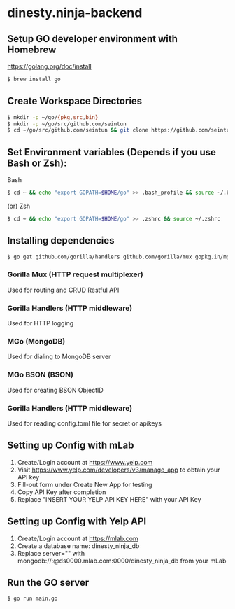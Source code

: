 # dinesty.ninja-backend

## Setup GO developer environment with Homebrew
https://golang.org/doc/install

```sh
$ brew install go
```

## Create Workspace Directories

```sh
$ mkdir -p ~/go/{pkg,src,bin}
$ mkdir -p ~/go/src/github.com/seintun
$ cd ~/go/src/github.com/seintun && git clone https://github.com/seintun/dinesty.ninja-backend.git
```

## Set Environment variables (Depends if you use Bash or Zsh):

Bash
```sh
$ cd ~ && echo "export GOPATH=$HOME/go" >> .bash_profile && source ~/.bash_profile
```
(or)
Zsh
```sh
$ cd ~ && echo "export GOPATH=$HOME/go" >> .zshrc && source ~/.zshrc
```

## Installing dependencies
```sh
$ go get github.com/gorilla/handlers github.com/gorilla/mux gopkg.in/mgo.v2 gopkg.in/mgo.v2/bson github.com/BurntSushi/toml
```
### Gorilla Mux (HTTP request multiplexer)
Used for routing and CRUD Restful API
### Gorilla Handlers (HTTP middleware)
Used for HTTP logging
### MGo (MongoDB)
Used for dialing to MongoDB server
### MGo BSON (BSON)
Used for creating BSON ObjectID
### Gorilla Handlers (HTTP middleware)
Used for reading config.toml file for secret or apikeys

## Setting up Config with mLab
1. Create/Login account at https://www.yelp.com
2. Visit https://www.yelp.com/developers/v3/manage_app to obtain your API key
3. Fill-out form under Create New App for testing
4. Copy API Key after completion
5. Replace "INSERT YOUR YELP API KEY HERE" with your API Key

## Setting up Config with Yelp API
1. Create/Login account at https://mlab.com
2. Create a database name: dinesty_ninja_db
3. Replace server="<INSERT YOUR YELP API KEY HERE>" with mongodb://<dbuser>:<dbpassword>@ds0000.mlab.com:0000/dinesty_ninja_db from your mLab

## Run the GO server
```sh
$ go run main.go
```